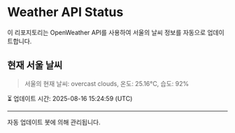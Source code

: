 
# Weather API Status

이 리포지토리는 OpenWeather API를 사용하여 서울의 날씨 정보를 자동으로 업데이트합니다.

## 현재 서울 날씨
> 서울의 현재 날씨: overcast clouds, 온도: 25.16°C, 습도: 92%

⏳ 업데이트 시간: 2025-08-16 15:24:59 (UTC)

---
자동 업데이트 봇에 의해 관리됩니다.
